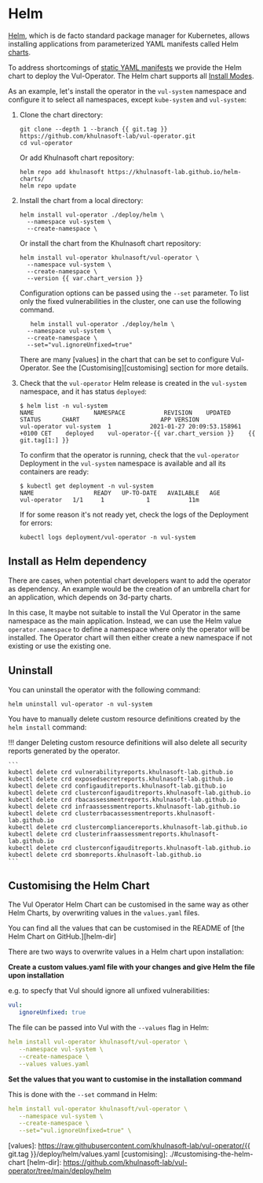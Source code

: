 # Helm

[Helm], which is de facto standard package manager for Kubernetes, allows installing applications from parameterized
YAML manifests called Helm [charts].

To address shortcomings of [static YAML manifests](./kubectl.md) we provide the Helm chart to deploy the Vul-Operator.
The Helm chart supports all [Install Modes](./configuration.md#install-modes).

As an example, let's install the operator in the `vul-system` namespace and configure it to select all namespaces,
except `kube-system` and `vul-system`:

1. Clone the chart directory:
   ```
   git clone --depth 1 --branch {{ git.tag }} https://github.com/khulnasoft-lab/vul-operator.git
   cd vul-operator
   ```
   Or add Khulnasoft chart repository:
   ```
   helm repo add khulnasoft https://khulnasoft-lab.github.io/helm-charts/
   helm repo update
   ```
2. Install the chart from a local directory:
   ```
   helm install vul-operator ./deploy/helm \
     --namespace vul-system \
     --create-namespace \
   ```
   Or install the chart from the Khulnasoft chart repository:
   ```
   helm install vul-operator khulnasoft/vul-operator \
     --namespace vul-system \
     --create-namespace \
     --version {{ var.chart_version }}
   ```

   Configuration options can be passed using the `--set` parameter. To list only the fixed vulnerabilities in the cluster, one can use the following command.
   ```
      helm install vul-operator ./deploy/helm \
     --namespace vul-system \
     --create-namespace \
     --set="vul.ignoreUnfixed=true"
   ```
   
   There are many [values] in the chart that can be set to configure Vul-Operator. See the [Customising][customising] section for more details.
4. Check that the `vul-operator` Helm release is created in the `vul-system` namespace, and it has status
   `deployed`:
   ```console
   $ helm list -n vul-system
   NAME              	NAMESPACE         	REVISION	UPDATED                             	STATUS  	CHART                   	APP VERSION
   vul-operator	vul-system	1       	2021-01-27 20:09:53.158961 +0100 CET	deployed	vul-operator-{{ var.chart_version }}	{{ git.tag[1:] }}
   ```
   To confirm that the operator is running, check that the `vul-operator` Deployment in the `vul-system`
   namespace is available and all its containers are ready:
   ```console
   $ kubectl get deployment -n vul-system
   NAME                 READY   UP-TO-DATE   AVAILABLE   AGE
   vul-operator   1/1     1            1           11m
   ```
   If for some reason it's not ready yet, check the logs of the Deployment for errors:
   ```
   kubectl logs deployment/vul-operator -n vul-system
   ```

## Install as Helm dependency

There are cases, when potential chart developers want to add the operator as dependency. An example would be the creation of an umbrella chart for an application, which depends on 3d-party charts.

In this case, It maybe not suitable to install the Vul Operator in the same namespace as the main application. Instead, we can use the Helm value `operator.namespace` to define a namespace where only the operator will be installed. The Operator chart will then either create a new namespace if not existing or use the existing one.

## Uninstall

You can uninstall the operator with the following command:

```
helm uninstall vul-operator -n vul-system
```

You have to manually delete custom resource definitions created by the `helm install` command:

!!! danger
    Deleting custom resource definitions will also delete all security reports generated by the operator.

    ```
    kubectl delete crd vulnerabilityreports.khulnasoft-lab.github.io
    kubectl delete crd exposedsecretreports.khulnasoft-lab.github.io
    kubectl delete crd configauditreports.khulnasoft-lab.github.io
    kubectl delete crd clusterconfigauditreports.khulnasoft-lab.github.io
    kubectl delete crd rbacassessmentreports.khulnasoft-lab.github.io
    kubectl delete crd infraassessmentreports.khulnasoft-lab.github.io
    kubectl delete crd clusterrbacassessmentreports.khulnasoft-lab.github.io
    kubectl delete crd clustercompliancereports.khulnasoft-lab.github.io
    kubectl delete crd clusterinfraassessmentreports.khulnasoft-lab.github.io
    kubectl delete crd clusterconfigauditreports.khulnasoft-lab.github.io
    kubectl delete crd sbomreports.khulnasoft-lab.github.io
    ```

## Customising the Helm Chart

The Vul Operator Helm Chart can be customised in the same way as other Helm Charts, by overwriting values in the `values.yaml` files.

You can find all the values that can be customised in the README of [the Helm Chart on GitHub.][helm-dir]

There are two ways to overwrite values in a Helm chart upon installation:

**Create a custom values.yaml file with your changes and give Helm the file upon installation**

   e.g. to specfy that Vul should ignore all unfixed vulnerabilities:
   ```yaml
   vul:
      ignoreUnfixed: true
   ```

   The file can be passed into Vul with the `--values` flag in Helm:

   ```yaml
   helm install vul-operator khulnasoft/vul-operator \
      --namespace vul-system \
      --create-namespace \
      --values values.yaml
   ```

**Set the values that you want to customise in the installation command**

   This is done with the `--set` command in Helm:

   ```yaml
   helm install vul-operator khulnasoft/vul-operator \
      --namespace vul-system \
      --create-namespace \
      --set="vul.ignoreUnfixed=true" \
   ```

[Helm]: https://helm.sh/
[charts]: https://helm.sh/docs/topics/charts/
[values]: https://raw.githubusercontent.com/khulnasoft-lab/vul-operator/{{ git.tag }}/deploy/helm/values.yaml
[customising]: ./#customising-the-helm-chart
[helm-dir]: https://github.com/khulnasoft-lab/vul-operator/tree/main/deploy/helm
